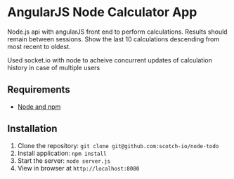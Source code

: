 # AngularJS Node Calculator App

Node.js api with angularJS front end to perform calculations.
Results should remain between sessions. Show the last 10 calculations descending from most recent to oldest.

Used socket.io with node to acheive concurrent updates of calculation history in case of multiple users

## Requirements

- [Node and npm](http://nodejs.org)

## Installation

1. Clone the repository: `git clone git@github.com:scotch-io/node-todo`
2. Install application: `npm install`
3. Start the server: `node server.js`
4. View in browser at `http://localhost:8080`

